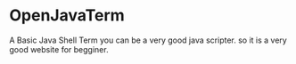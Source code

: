 # OpenJavaTerm
A Basic Java Shell Term
you can be a very good java scripter.
so it is a very good website for begginer.
